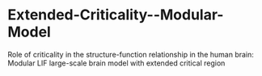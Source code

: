 # Extended-Criticality--Modular-Model
Role of criticality in the structure-function relationship in the human brain: Modular LIF large-scale brain model with extended critical region
